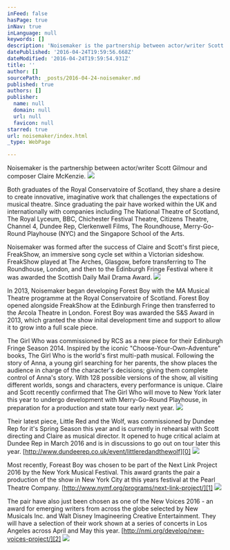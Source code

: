 ```yaml
---
inFeed: false
hasPage: true
inNav: true
inLanguage: null
keywords: []
description: 'Noisemaker is the partnership between actor/writer Scott Gilmour and composer Claire McKenzie. '
datePublished: '2016-04-24T19:59:56.668Z'
dateModified: '2016-04-24T19:59:54.931Z'
title: ''
author: []
sourcePath: _posts/2016-04-24-noisemaker.md
published: true
authors: []
publisher:
  name: null
  domain: null
  url: null
  favicon: null
starred: true
url: noisemaker/index.html
_type: WebPage

---
```

Noisemaker is the partnership between actor/writer Scott Gilmour and composer Claire McKenzie. ![](https://the-grid-user-content.s3-us-west-2.amazonaws.com/7afaf8cc-47ea-4e5a-9082-e3c5acb3f9a2.jpg)

Both graduates of the Royal Conservatoire of Scotland, they share a desire to create innovative, imaginative work that challenges the expectations of musical theatre. Since graduating the pair have worked within the UK and internationally with companies including The National Theatre of Scotland, The Royal Lyceum, BBC, Chichester Festival Theatre, Citizens Theatre, Channel 4, Dundee Rep, Clerkenwell Films, The Roundhouse, Merry-Go-Round Playhouse (NYC) and the Singapore School of the Arts.

Noisemaker was formed after the success of Claire and Scott's first piece, FreakShow, an immersive song cycle set within a Victorian sideshow. FreakShow played at The Arches, Glasgow, before transferring to The Roundhouse, London, and then to the Edinburgh Fringe Festival where it was awarded the Scottish Daily Mail Drama Award. ![](https://the-grid-user-content.s3-us-west-2.amazonaws.com/efcfb2e1-0a07-4654-90ca-2f8ee8bd040c.jpg)

In 2013, Noisemaker began developing Forest Boy with the MA Musical Theatre programme at the Royal Conservatoire of Scotland. Forest Boy opened alongside FreakShow at the Edinburgh Fringe then transferred to the Arcola Theatre in London. Forest Boy was awarded the S&S Award in 2013, which granted the show inital development time and support to allow it to grow into a full scale piece. 

The Girl Who was commissioned by RCS as a new piece for their Edinburgh Fringe Season 2014\. Inspired by the iconic "Choose-Your-Own-Adventure" books, The Girl Who is the world's first multi-path musical. Following the story of Anna, a young girl searching for her parents, the show places the audience in charge of the character's decisions; giving them complete control of Anna's story. With 128 possible versions of the show, all visiting different worlds, songs and characters, every performance is unique. Claire and Scott recently confirmed that The Girl Who will move to New York later this year to undergo development with Merry-Go-Round Playhouse, in preparation for a production and state tour early next year.
![](https://the-grid-user-content.s3-us-west-2.amazonaws.com/b9c57b7c-b5e3-407c-8c62-06be92d3b252.jpg)

Their latest piece, Little Red and the Wolf, was commissioned by Dundee Rep for it's Spring Season this year and is currently in rehearsal with Scott directing and Claire as musical director. It opened to huge critical aclaim at Dundee Rep in March 2016 and is in discussions to go out on tour later this year. [http://www.dundeerep.co.uk/event/littleredandthewolf][0]
![](https://the-grid-user-content.s3-us-west-2.amazonaws.com/482e40f1-badb-4c41-8063-1af16c8811b9.jpg)

Most recently, Foreast Boy was chosen to be part of the Next Link Project 2016 by the New York Musical Festival. This award grants the pair a production of the show in New York City at this years festival at the Pearl Theatre Company. [http://www.nymf.org/programs/next-link-project/][1]
![](https://the-grid-user-content.s3-us-west-2.amazonaws.com/01cccada-1585-44c5-8e6c-e20f485693ed.jpg)

The pair have also just been chosen as one of the New Voices 2016 - an award for emerging writers from across the globe selected by New Musicals Inc. and Walt Disney Imagineering Creative Entertainment. They will have a selection of their work shown at a series of concerts in Los Angeles across April and May this year. [http://nmi.org/develop/new-voices-project/][2]
![](https://the-grid-user-content.s3-us-west-2.amazonaws.com/1f28281e-82b5-40c2-94cc-e8401374cf06.jpg)

[0]: http://www.dundeerep.co.uk/event/littleredandthewolf
[1]: http://www.nymf.org/programs/next-link-project/
[2]: http://nmi.org/develop/new-voices-project/